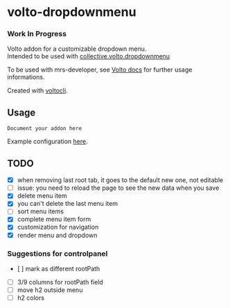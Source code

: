 # volto-dropdownmenu

### Work In Progress

Volto addon for a customizable dropdown menu.  
Intended to be used with [collective.volto.dropdownmenu](https://github.com/collective/collective.volto.dropdownmenu)

To be used with mrs-developer, see [Volto docs](https://docs.voltocms.com/customizing/add-ons/) for further usage informations.

Created with [voltocli](https://github.com/nzambello/voltocli).

## Usage

`Document your addon here`

Example configuration [here](./menuConfigurationExample.json).

## TODO

- [x] when removing last root tab, it goes to the default new one, not editable
- [ ] issue: you need to reload the page to see the new data when you save
- [x] delete menu item
- [x] you can't delete the last menu item
- [ ] sort menu items
- [x] complete menu item form
- [x] customization for navigation
- [x] render menu and dropdown

### Suggestions for controlpanel

- [ ] mark as different rootPath
- [ ] 3/9 columns for rootPath field
- [ ] move h2 outside menu
- [ ] h2 colors
